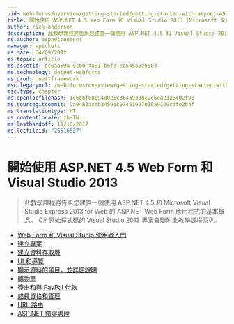 ```yaml
---
uid: web-forms/overview/getting-started/getting-started-with-aspnet-45-web-forms/index
title: 開始使用 ASP.NET 4.5 Web Form 和 Visual Studio 2013 |Microsoft 文件
author: rick-anderson
description: 此教學課程將告訴您建置一個使用 ASP.NET 4.5 和 Visual Studio 2013 Express for Web 的 ASP.NET Web Form 應用程式的基本概念。 Visua...
ms.author: aspnetcontent
manager: wpickett
ms.date: 04/09/2012
ms.topic: article
ms.assetid: dc6aa59a-9cb0-4a81-b5f3-ec545a0e958d
ms.technology: dotnet-webforms
ms.prod: .net-framework
msc.legacyurl: /web-forms/overview/getting-started/getting-started-with-aspnet-45-web-forms
msc.type: chapter
ms.openlocfilehash: 1c6e6f08c94d025c3643938de2c6ca2326402f90
ms.sourcegitcommit: 9a9483aceb34591c97451997036a9120c3fe2baf
ms.translationtype: HT
ms.contentlocale: zh-TW
ms.lasthandoff: 11/10/2017
ms.locfileid: "26516537"
---
```

<a name="getting-started-with-aspnet-45-web-forms-and-visual-studio-2013"></a>開始使用 ASP.NET 4.5 Web Form 和 Visual Studio 2013
====================
> 此教學課程將告訴您建置一個使用 ASP.NET 4.5 和 Microsoft Visual Studio Express 2013 for Web 的 ASP.NET Web Form 應用程式的基本概念。 C# 原始程式碼的 Visual Studio 2013 專案會隨附此教學課程系列。


- [Web Form 和 Visual Studio 使用者入門](introduction-and-overview.md)
- [建立專案](create-the-project.md)
- [建立資料存取層](create_the_data_access_layer.md)
- [UI 和導覽](ui_and_navigation.md)
- [顯示資料的項目，並詳細說明](display_data_items_and_details.md)
- [購物車](shopping-cart.md)
- [簽出和與 PayPal 付款](checkout-and-payment-with-paypal.md)
- [成員資格和管理](membership-and-administration.md)
- [URL 路由](url-routing.md)
- [ASP.NET 錯誤處理](aspnet-error-handling.md)
